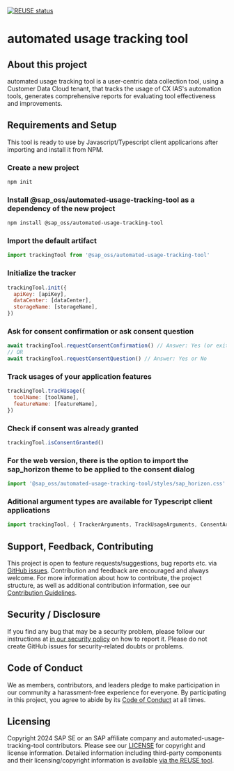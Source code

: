 [![REUSE status](https://api.reuse.software/badge/github.com/SAP/automated-usage-tracking-tool)](https://api.reuse.software/info/github.com/SAP/automated-usage-tracking-tool)

# automated usage tracking tool

## About this project

automated usage tracking tool is a user-centric data collection tool, using a Customer Data Cloud tenant, that tracks the usage of CX IAS's automation tools, generates comprehensive reports for evaluating tool effectiveness and improvements.

## Requirements and Setup

This tool is ready to use by Javascript/Typescript client applicarions after importing and install it from NPM.

### Create a new project

```sh
npm init
```

### Install @sap_oss/automated-usage-tracking-tool as a dependency of the new project

```sh
npm install @sap_oss/automated-usage-tracking-tool
```

### Import the default artifact

```js
import trackingTool from '@sap_oss/automated-usage-tracking-tool'
```

### Initialize the tracker

```js
trackingTool.init({
  apiKey: [apiKey],
  dataCenter: [dataCenter],
  storageName: [storageName],
})
```

### Ask for consent confirmation or ask consent question

```js
await trackingTool.requestConsentConfirmation() // Answer: Yes (or exit app)
// OR
await trackingTool.requestConsentQuestion() // Answer: Yes or No
```

### Track usages of your application features

```js
trackingTool.trackUsage({
  toolName: [toolName],
  featureName: [featureName],
})
```

### Check if consent was already granted

```js
trackingTool.isConsentGranted()
```

### For the web version, there is the option to import the sap_horizon theme to be applied to the consent dialog

```js
import '@sap_oss/automated-usage-tracking-tool/styles/sap_horizon.css'
```

### Aditional argument types are available for Typescript client applications

```js
import trackingTool, { TrackerArguments, TrackUsageArguments, ConsentArguments } from '@sap_oss/automated-usage-tracking-tool'
```

## Support, Feedback, Contributing

This project is open to feature requests/suggestions, bug reports etc. via [GitHub issues](https://github.com/SAP/automated-usage-tracking-tool/issues). Contribution and feedback are encouraged and always welcome. For more information about how to contribute, the project structure, as well as additional contribution information, see our [Contribution Guidelines](CONTRIBUTING.md).

## Security / Disclosure

If you find any bug that may be a security problem, please follow our instructions at [in our security policy](https://github.com/SAP/automated-usage-tracking-tool/security/policy) on how to report it. Please do not create GitHub issues for security-related doubts or problems.

## Code of Conduct

We as members, contributors, and leaders pledge to make participation in our community a harassment-free experience for everyone. By participating in this project, you agree to abide by its [Code of Conduct](https://github.com/SAP/.github/blob/main/CODE_OF_CONDUCT.md) at all times.

## Licensing

Copyright 2024 SAP SE or an SAP affiliate company and automated-usage-tracking-tool contributors. Please see our [LICENSE](LICENSE) for copyright and license information. Detailed information including third-party components and their licensing/copyright information is available [via the REUSE tool](https://api.reuse.software/info/github.com/SAP/automated-usage-tracking-tool).
